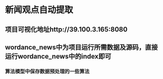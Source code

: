# 新闻观点自动提取
## 项目可视化地址http://39.100.3.165:8080
## wordance_news中为项目运行所需数据及源码，直接运行wordance_news中的index即可
### 算法模型中保存数据预处理的一些算法


